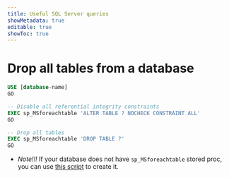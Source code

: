 ```yaml
---
title: Useful SQL Server queries
showMetadata: true
editable: true
showToc: true
---
```


# Drop all tables from a database

```sql
USE [database-name]
GO

-- Disable all referential integrity constraints
EXEC sp_MSforeachtable 'ALTER TABLE ? NOCHECK CONSTRAINT ALL'
GO

-- Drop all tables
EXEC sp_MSforeachtable 'DROP TABLE ?'
GO
```
- *Note!!!* If your database does not have `sp_MSforeachtable` stored proc, you can use [this script](https://gist.github.com/metaskills/893599) to create it.


